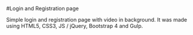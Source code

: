#Login and Registration page

Simple login and registration page with video in background.
It was made using HTML5, CSS3, JS / jQuery, Bootstrap 4 and Gulp.